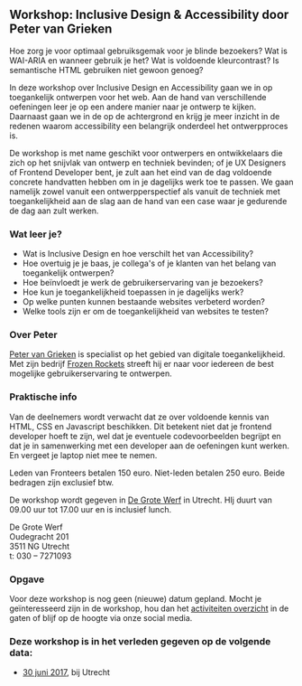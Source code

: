 <h2>Workshop: Inclusive Design &amp; Accessibility door Peter van Grieken</h2>
<p>Hoe zorg je voor optimaal gebruiksgemak voor je blinde bezoekers? Wat is WAI-ARIA en wanneer gebruik je het? Wat is voldoende kleurcontrast? Is semantische HTML gebruiken niet gewoon genoeg?</p>
<p>In deze workshop over Inclusive Design en Accessibility gaan we in op toegankelijk ontwerpen voor het web. Aan de hand van verschillende oefeningen leer je op een andere manier naar je ontwerp te kijken. Daarnaast gaan we in de op de achtergrond en krijg je meer inzicht in de redenen waarom accessibility een belangrijk onderdeel het ontwerpproces is.</p>
<p>De workshop is met name geschikt voor ontwerpers en ontwikkelaars die zich op het snijvlak van ontwerp en techniek bevinden; of je UX Designers of Frontend Developer bent, je zult aan het eind van de dag voldoende concrete handvatten hebben om in je dagelijks werk toe te passen. We gaan namelijk zowel vanuit een ontwerpperspectief als vanuit de techniek met toegankelijkheid aan de slag aan de hand van een case waar je gedurende de dag aan zult werken.</p>
<h3>Wat leer je?</h3>
<ul>
<li>Wat is Inclusive Design en hoe verschilt het van Accessibility?</li>
<li>Hoe overtuig je je baas, je collega's of je klanten van het belang van toegankelijk ontwerpen?</li>
<li>Hoe beïnvloedt je werk de gebruikerservaring van je bezoekers?</li>
<li>Hoe kun je toegankelijkheid toepassen in je dagelijks werk?</li>
<li>Op welke punten kunnen bestaande websites verbeterd worden?</li>
<li>Welke tools zijn er om de toegankelijkheid van websites te testen?</li>
</ul>
<h3>Over Peter</h3>
<p><a href="https://twitter.com/petervangrieken">Peter van Grieken</a> is specialist op het gebied van digitale toegankelijkheid. Met zijn bedrijf <a href="https://frozenrockets.nl/">Frozen Rockets</a> streeft hij er naar voor iedereen de best mogelijke gebruikerservaring te ontwerpen.</p>
<h3>Praktische info</h3>
<p>Van de deelnemers wordt verwacht dat ze over voldoende kennis van HTML, CSS en Javascript beschikken. Dit betekent niet dat je frontend developer hoeft te zijn, wel dat je eventuele codevoorbeelden begrijpt en dat je in samenwerking met een developer aan de oefeningen kunt werken. En vergeet je laptop niet mee te nemen.</p>
<p>Leden van Fronteers betalen 150 euro. Niet-leden betalen 250 euro. Beide bedragen zijn exclusief btw.</p>
<p>De workshop wordt gegeven in <a href="https://degrotewerf.nl/">De Grote Werf</a> in Utrecht. HIj duurt van 09.00 uur tot 17.00 uur en is inclusief lunch.</p>
<p>De Grote Werf<br>Oudegracht 201<br>3511 NG Utrecht<br>t: 030 – 7271093</p>
<h3>Opgave</h3>
<p>Voor deze workshop is nog geen (nieuwe) datum gepland. Mocht je geïnteresseerd zijn in de workshop, hou dan het <a href="/nl/activiteiten/">activiteiten overzicht</a> in de gaten of blijf op de hoogte via onze social media.</p>
<h3>Deze workshop is in het verleden gegeven op de volgende data: </h3>
<ul>
<li><a href="/nl/workshops-archief/inclusive-design-accessibility-peter-van-grieken/30-juni-2017">30 juni 2017</a>, bij Utrecht</li>
</ul>
